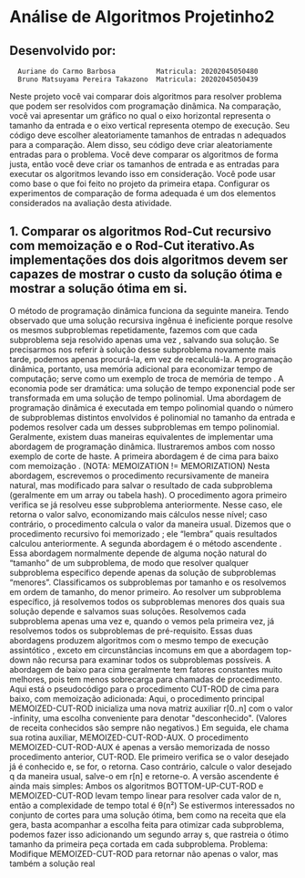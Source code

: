 # Análise de Algoritmos Projetinho2
   ## Desenvolvido por:
      Auriane do Carmo Barbosa          Matricula: 20202045050480
      Bruno Matsuyama Pereira Takazono  Matricula: 20202045050439


Neste projeto você vai comparar dois algoritmos para resolver problema que podem ser resolvidos com programação  dinâmica. Na comparação, você vai apresentar um gráfico no qual o eixo horizontal representa o tamanho da entrada e o eixo vertical representa otempo de execução.
Seu código deve escolher aleatoriamente tamanhos de entradas n adequados para a comparação. Alem disso, seu código deve criar aleatoriamente entradas para o problema.
Você deve comparar os algoritmos de forma justa, então você deve criar os tamanhos de entrada e as entradas para executar os algoritmos levando isso em consideração. Você pode usar como base o que foi feito no projeto da primeira etapa. Configurar os experimentos de comparação de forma adequada  é um dos elementos considerados na avaliação desta atividade.

## 1. Comparar os algoritmos Rod-Cut recursivo com memoização e o Rod-Cut iterativo.As implementações dos dois algoritmos devem ser capazes de mostrar o custo da solução  ótima e mostrar a solução ótima em si. 


O método de programação dinâmica funciona da seguinte maneira. Tendo observado que uma solução recursiva ingênua é ineficiente porque resolve os mesmos subproblemas repetidamente, fazemos com que cada subproblema seja resolvido apenas uma vez , salvando sua solução. Se precisarmos nos referir à solução desse subproblema novamente mais tarde, podemos apenas procurá-la, em vez de recalculá-la. A programação dinâmica, portanto, usa memória adicional para economizar tempo de computação; serve como um exemplo de troca de memória de tempo . A economia pode ser dramática: uma solução de tempo exponencial pode ser transformada em uma solução de tempo polinomial. Uma abordagem de programação dinâmica é executada em tempo polinomial quando o número de subproblemas distintos envolvidos é polinomial no tamanho da entrada e podemos resolver cada um desses subproblemas em tempo polinomial.
Geralmente, existem duas maneiras equivalentes de implementar uma abordagem de programação dinâmica. Ilustraremos ambos com nosso exemplo de corte de haste.
A primeira abordagem é de cima para baixo com memoização . (NOTA: MEMOIZATION != MEMORIZATION) Nesta abordagem, escrevemos o procedimento recursivamente de maneira natural, mas modificado para salvar o resultado de cada subproblema (geralmente em um array ou tabela hash). O procedimento agora primeiro verifica se já resolveu esse subproblema anteriormente. Nesse caso, ele retorna o valor salvo, economizando mais cálculos nesse nível; caso contrário, o procedimento calcula o valor da maneira usual. Dizemos que o procedimento recursivo foi memorizado ; ele “lembra” quais resultados calculou anteriormente.
A segunda abordagem é o método ascendente . Essa abordagem normalmente depende de alguma noção natural do “tamanho” de um subproblema, de modo que resolver qualquer subproblema específico depende apenas da solução de subproblemas “menores”. Classificamos os subproblemas por tamanho e os resolvemos em ordem de tamanho, do menor primeiro. Ao resolver um subproblema específico, já resolvemos todos os subproblemas menores dos quais sua solução depende e salvamos suas soluções. Resolvemos cada subproblema apenas uma vez e, quando o vemos pela primeira vez, já resolvemos todos os subproblemas de pré-requisito.
Essas duas abordagens produzem algoritmos com o mesmo tempo de execução assintótico , exceto em circunstâncias incomuns em que a abordagem top-down não recursa para examinar todos os subproblemas possíveis. A abordagem de baixo para cima geralmente tem fatores constantes muito melhores, pois tem menos sobrecarga para chamadas de procedimento. Aqui está o pseudocódigo para o procedimento CUT-ROD de cima para baixo, com memoização adicionada:
Aqui, o procedimento principal MEMOIZED-CUT-ROD inicializa uma nova matriz auxiliar r[0..n] com o valor -infinity, uma escolha conveniente para denotar "desconhecido". (Valores de receita conhecidos são sempre não negativos.) Em seguida, ele chama sua rotina auxiliar, MEMOIZED-CUT-ROD-AUX.
O procedimento MEMOIZED-CUT-ROD-AUX é apenas a versão memorizada de nosso procedimento anterior, CUT-ROD. Ele primeiro verifica se o valor desejado já é conhecido e, se for, o retorna. Caso contrário, calcule o valor desejado q da maneira usual, salve-o em r[n] e retorne-o.
A versão ascendente é ainda mais simples:
Ambos os algoritmos BOTTOM-UP-CUT-ROD e MEMOIZED-CUT-ROD levam tempo linear para resolver cada valor de n, então a complexidade de tempo total é θ(n²)
Se estivermos interessados ​​no conjunto de cortes para uma solução ótima, bem como na receita que ela gera, basta acompanhar a escolha feita para otimizar cada subproblema, podemos fazer isso adicionando um segundo array s, que rastreia o ótimo tamanho da primeira peça cortada em cada subproblema.
Problema: Modifique MEMOIZED-CUT-ROD para retornar não apenas o valor, mas também a solução real




